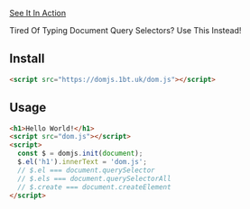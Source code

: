 [See It In Action](test.html)

Tired Of Typing Document Query Selectors? Use This Instead!

## Install
```html
<script src="https://domjs.1bt.uk/dom.js"></script>
```

## Usage
```html
<h1>Hello World!</h1>
<script src="dom.js"></script>
<script>
  const $ = domjs.init(document);
  $.el('h1').innerText = 'dom.js';
  // $.el === document.querySelector
  // $.els === document.querySelectorAll
  // $.create === document.createElement
</script>
```
